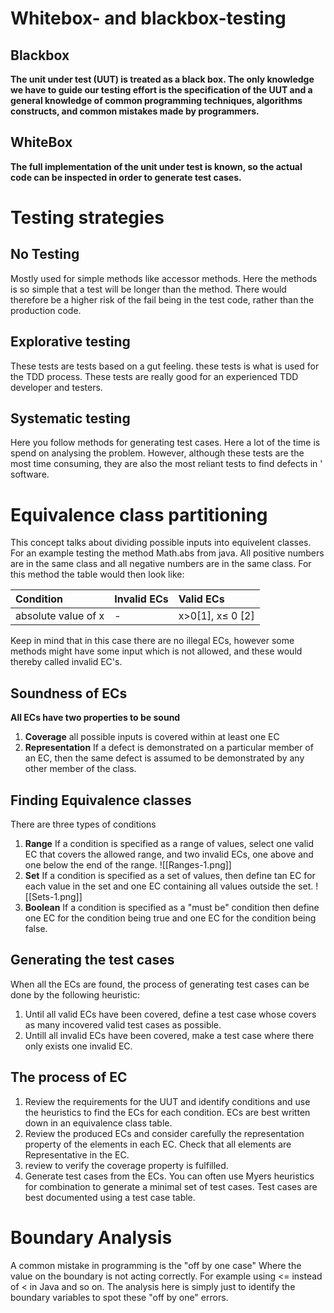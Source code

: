 # Whitebox- and blackbox-testing

## Blackbox
**The unit under test (UUT) is treated as a black box. The only knowledge we have to guide our testing effort is the specification of the UUT and a general knowledge of common programming techniques, algorithms constructs, and common mistakes made by programmers.**

## WhiteBox
**The full implementation of the unit under test is known, so the actual code can be inspected in order to generate test cases.**

# Testing strategies
## No Testing
Mostly used for simple methods like accessor methods. Here the methods is so simple that a test will be longer than the method. There would therefore be a higher risk of the fail being in the test code, rather than the production code.

## Explorative testing
These tests are tests based on a gut feeling. these tests is what is used for the TDD process. These tests are really good for an experienced TDD developer and testers.

## Systematic testing

Here you follow methods for generating test cases. Here a lot of the time is spend on analysing the problem. However, although these tests are the most time consuming, they are also the most reliant tests to find defects in '
software.

# Equivalence class partitioning


This concept talks about dividing possible inputs into equivelent classes. For an example testing the method Math.abs from java. All positive numbers are in the same class and all negative numbers are in the same class. For this method the table would then look like:

|   Condition   | Invalid ECs     |   Valid ECs   |
|:-----|:-----|:-----|
|   absolute value of x   |  -    |  x>0[1], x$\leq$ 0 [2]|

Keep in mind that in this case there are no illegal ECs, however some methods might have some input which is not allowed, and these would thereby called invalid EC's.
## Soundness of ECs
**All ECs have two properties to be sound**
1. **Coverage** all possible inputs is covered within at least one EC
2. **Representation** If a defect is demonstrated on a particular member of an EC, then the same defect is assumed to be demonstrated by any other member of the class.

## Finding Equivalence classes
There are three types of conditions
1. **Range**
		If a condition is specified as  a range of values, select one valid EC that covers the allowed range, and two invalid ECs, one above and one below the end of the range.
		![[Ranges-1.png]]
1. **Set**
		If a condition is specified as a set of values, then define tan EC for each value in the set and one EC containing all values outside the set.
		![[Sets-1.png]]
1. **Boolean**
		If a condition is specified as a "must be" condition then define one EC for the condition being true and one EC for the condition being false.


## Generating the test cases
When all the ECs are found, the process of generating test cases can be done by the following heuristic:
1. Until all valid ECs have been covered, define a test case whose covers as many incovered valid test cases as possible.
2. Untill all invalid ECs have been covered, make a test case where there only exists one invalid EC.

## The process of EC
1. Review the requirements for the UUT and identify conditions and use the heuristics to find the ECs for each condition. ECs are best written down in an equivalence class table.
2. Review the produced ECs and consider carefully the representation property of the elements in each EC.  Check that all elements are Representative in the EC.
3. review to verify the coverage property is fulfilled.
4. Generate test cases from the ECs. You can often use Myers heuristics for combination to generate a minimal set of test cases. Test cases are best documented using a test case table.


# Boundary Analysis
A common mistake in programming is the "off by one case" Where the value on the boundary is not acting correctly. For example using <= instead of < in Java and so on.
The analysis here is simply just to identify the boundary variables to spot these "off by one" errors.
